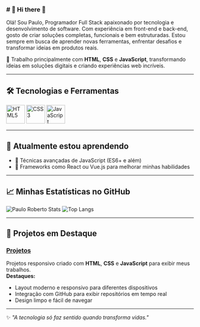 ### # 👋 Hi there 🙂  
Olá! Sou Paulo, Programador Full Stack apaixonado por tecnologia e desenvolvimento de software. Com experiência em front-end e back-end, gosto de criar soluções completas, funcionais e bem estruturadas. Estou sempre em busca de aprender novas ferramentas, enfrentar desafios e transformar ideias em produtos reais. 

🚀 Trabalho principalmente com **HTML**, **CSS** e **JavaScript**, transformando ideias em soluções digitais e criando experiências web incríveis.  

---

## 🛠️ Tecnologias e Ferramentas
[<img src="https://cdn.jsdelivr.net/gh/devicons/devicon/icons/html5/html5-original.svg" alt="HTML5" width="50" height="50"/>](https://developer.mozilla.org/pt-BR/docs/Web/HTML)
[<img src="https://cdn.jsdelivr.net/gh/devicons/devicon/icons/css3/css3-original.svg" alt="CSS3" width="50" height="50"/>](https://developer.mozilla.org/pt-BR/docs/Web/CSS)
[<img src="https://cdn.jsdelivr.net/gh/devicons/devicon/icons/javascript/javascript-original.svg" alt="JavaScript" width="50" height="50"/>](https://developer.mozilla.org/pt-BR/docs/Web/JavaScript)

  

---

## 🌱 Atualmente estou aprendendo
- 📖 Técnicas avançadas de JavaScript (ES6+ e além)  
- 🌟 Frameworks como React ou Vue.js para melhorar minhas habilidades  

---

## 📈 Minhas Estatísticas no GitHub  
![Paulo Roberto Stats](https://github-readme-stats.vercel.app/api?username=PauloR063&show_icons=true&theme=radical)
![Top Langs](https://github-readme-stats.vercel.app/api/top-langs/?username=PauloR063&layout=compact&theme=radical)

---

## 🌟 Projetos em Destaque

### [**Projetos**](https://github.com/SEU_USUARIO/portfolio)
Projetos responsivo criado com **HTML**, **CSS** e **JavaScript** para exibir meus trabalhos.  
**Destaques:**  
- Layout moderno e responsivo para diferentes dispositivos  
- Integração com GitHub para exibir repositórios em tempo real  
- Design limpo e fácil de navegar  

---


✨ *"A tecnologia só faz sentido quando transforma vidas."*  


